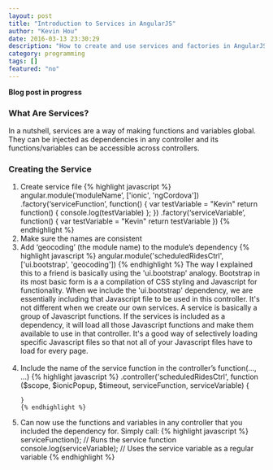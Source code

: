 ```yaml
---
layout: post
title: "Introduction to Services in AngularJS"
author: "Kevin Hou"
date: 2016-03-13 23:30:29
description: "How to create and use services and factories in AngularJS"
category: programming
tags: []
featured: "no"
---
```

**Blog post in progress**
<h3 class="post-subheader">What Are Services?</h3>
<p>In a nutshell, services are a way of making functions and variables global. They can be injected as dependencies in any controller and its functions/variables can be accessible across controllers.</p>

<h3 class="post-subheader">Creating the Service</h3>
<ol>
  <li>
    Create service file
    {% highlight javascript %}
    angular.module(‘moduleName’, ['ionic', 'ngCordova'])
      .factory(‘serviceFunction’, function() {
        var testVariable = "Kevin"
        return function() {
          console.log(testVariable)
        };
      })
      .factory(‘serviceVariable’, function() {
        var testVariable = "Kevin"
        return testVariable
      })
    {% endhighlight %}
  </li>

  <li>
    Make sure the names are consistent
  </li>

  <li>
    Add ‘geocoding’ (the module name) to the module’s dependency
    {% highlight javascript %}
    angular.module('scheduledRidesCtrl', ['ui.bootstrap', 'geocoding'])
    {% endhighlight %}
    The way I explained this to a friend is basically using the 'ui.bootstrap' analogy. Bootstrap in its most basic form is a a compilation of CSS styling and Javascript for functionality. When we include the 'ui.bootstrap' dependency, we are essentially including that Javascript file to be used in this controller. It's not different when we create our own services. A service is basically a group of Javascript functions. If the services is included as a dependency, it will load all those Javascript functions and make them available to use in that controller. It's a good way of selectively loading specific Javascript files so that not all of your Javascript files have to load for every page.
  </li>
  <br class="post-line-break">

  <li>
    Include the name of the service function in the controller’s function(…, …)
    {% highlight javascript %}
    .controller('scheduledRidesCtrl', function ($scope, $ionicPopup, $timeout, serviceFunction, serviceVariable) {

    }
    {% endhighlight %}
  </li>

  <li>Can now use the functions and variables in any controller that you included the dependency for. Simply call:
    {% highlight javascript %}
      serviceFunction(); // Runs the service function
      console.log(serviceVariable); // Uses the service variable as a regular variable
    {% endhighlight %}
  </li>
</ol>
